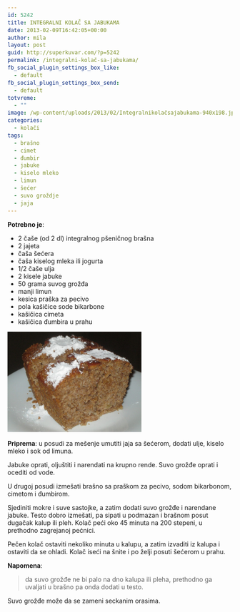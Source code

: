 ```yaml
---
id: 5242
title: INTEGRALNI KOLAČ SA JABUKAMA
date: 2013-02-09T16:42:05+00:00
author: mila
layout: post
guid: http://superkuvar.com/?p=5242
permalink: /integralni-kolač-sa-jabukama/
fb_social_plugin_settings_box_like:
  - default
fb_social_plugin_settings_box_send:
  - default
totvreme:
  - ""
image: /wp-content/uploads/2013/02/Integralnikolačsajabukama-940x198.jpg
categories:
  - kolači
tags:
  - brašno
  - cimet
  - đumbir
  - jabuke
  - kiselo mleko
  - limun
  - šećer
  - suvo groždje
  - jaja
---
```

**Potrebno je**:

  * 2 čaše (od 2 dl) integralnog pšeničnog brašna
  * 2 jajeta
  * čaša šećera
  * čaša kiselog mleka ili jogurta
  * 1/2 čaše ulja
  * 2 kisele jabuke
  * 50 grama suvog grožđa
  * manji limun
  * kesica praška za pecivo
  * pola kašičice sode bikarbone
  * kašičica cimeta
  * kašičica đumbira u prahu

<img class="alignnone size-medium wp-image-5243" src="/wp-content/uploads/2013/02/Integralnikolačsajabukama-1024x768.jpg" alt="Integralnikolačsajabukama" width="300" height="225" /> 

**Priprema**: u posudi za mešenje umutiti jaja sa šećerom, dodati ulje, kiselo mleko i sok od limuna.

Jabuke oprati, oljuštiti i narendati na krupno rende. Suvo grožđe oprati i ocediti od vode.

U drugoj posudi izmešati brašno sa praškom za pecivo, sodom bikarbonom, cimetom i đumbirom.

Sjediniti mokre i suve sastojke, a zatim dodati suvo grožđe i narendane jabuke. Testo dobro izmešati, pa sipati u podmazan i brašnom posut dugačak kalup ili pleh. Kolač peći oko 45 minuta na 200 stepeni, u prethodno zagrejanoj pećnici.

Pečen kolač ostaviti nekoliko minuta u kalupu, a zatim izvaditi iz kalupa i ostaviti da se ohladi. Kolač iseći na šnite i po želji posuti šećerom u prahu.

**Napomena**: 
> da suvo grožđe ne bi palo na dno kalupa ili pleha, prethodno ga uvaljati u brašno pa onda dodati u testo.

Suvo grožđe može da se zameni seckanim orasima.

&nbsp;